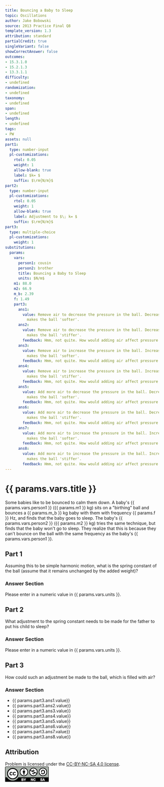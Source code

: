 ```yaml
---
title: Bouncing a Baby to Sleep
topic: Oscillations
author: Jake Bobowski
source: 2013 Practice Final Q8
template_version: 1.3
attribution: standard
partialCredit: true
singleVariant: false
showCorrectAnswer: false
outcomes:
- 15.3.1.0
- 15.2.1.3
- 13.3.1.1
difficulty:
- undefined
randomization:
- undefined
taxonomy:
- undefined
span:
- undefined
length:
- undefined
tags:
- PW
assets: null
part1:
  type: number-input
  pl-customizations:
    rtol: 0.05
    weight: 1
    allow-blank: true
    label: $k= $
    suffix: $\rm{N/m}$
part2:
  type: number-input
  pl-customizations:
    rtol: 0.05
    weight: 1
    allow-blank: true
    label: Adjustment to $\; k= $
    suffix: $\rm{N/m}$
part3:
  type: multiple-choice
  pl-customizations:
    weight: 1
substitutions:
  params:
    vars:
      person1: cousin
      person2: brother
      title: Bouncing a Baby to Sleep
      units: $N/m$
    m1: 88.0
    m2: 66.9
    m_b: 2.39
    f: 1.49
    part3:
      ans1:
        value: Remove air to decrease the pressure in the ball. Decreased pressure
          makes the ball 'softer'.
      ans2:
        value: Remove air to decrease the pressure in the ball. Decreased pressure
          makes the ball 'stiffer'.
        feedback: Hmm, not quite. How would adding air affect pressure of the ball?
      ans3:
        value: Remove air to increase the pressure in the ball. Increased pressure
          makes the ball 'softer'.
        feedback: Hmm, not quite. How would adding air affect pressure of the ball?
      ans4:
        value: Remove air to increase the pressure in the ball. Increased pressure
          makes the ball 'stiffer'.
        feedback: Hmm, not quite. How would adding air affect pressure of the ball?
      ans5:
        value: Add more air to decrease the pressure in the ball. Decreased pressure
          makes the ball 'softer'.
        feedback: Hmm, not quite. How would adding air affect pressure of the ball?
      ans6:
        value: Add more air to decrease the pressure in the ball. Decreased pressure
          makes the ball 'stiffer'.
        feedback: Hmm, not quite. How would adding air affect pressure of the ball?
      ans7:
        value: Add more air to increase the pressure in the ball. Increased pressure
          makes the ball 'softer'.
        feedback: Hmm, not quite. How would adding air affect pressure of the ball?
      ans8:
        value: Add more air to increase the pressure in the ball. Increased pressure
          makes the ball 'stiffer'.
        feedback: Hmm, not quite. How would adding air affect pressure of the ball?
---
```

# {{ params.vars.title }}
Some  babies  like  to  be  bounced  to  calm  them  down.   A  baby's  {{ params.vars.person1 }} ({{ params.m1 }} kg) sits on a "birthing" ball and bounces a {{ params.m_b }} kg baby with them with frequency {{ params.f }} Hz, and finds that the baby goes to sleep.  The baby's {{ params.vars.person2 }} ({{ params.m2 }} kg) tries the same technique, but finds that the baby won't go to sleep.  They realize that this is because they can't bounce on the ball with the same frequency as the baby's {{ params.vars.person1 }}.

## Part 1

Assuming this to be simple harmonic motion, what is the spring constant of the ball (assume that it remains unchanged by the added weight)?

### Answer Section

Please enter in a numeric value in {{ params.vars.units }}.

## Part 2

What adjustment to the spring constant needs to be made for the father to put his child to sleep?

### Answer Section

Please enter in a numeric value in {{ params.vars.units }}.

## Part 3

How could such an adjustment be made to the ball, which is filled with air?

### Answer Section

- {{ params.part3.ans1.value}}
- {{ params.part3.ans2.value}}
- {{ params.part3.ans3.value}}
- {{ params.part3.ans4.value}}
- {{ params.part3.ans5.value}}
- {{ params.part3.ans6.value}}
- {{ params.part3.ans7.value}}
- {{ params.part3.ans8.value}}

## Attribution

Problem is licensed under the [CC-BY-NC-SA 4.0 license](https://creativecommons.org/licenses/by-nc-sa/4.0/).<br> ![The Creative Commons 4.0 license requiring attribution-BY, non-commercial-NC, and share-alike-SA license.](https://raw.githubusercontent.com/firasm/bits/master/by-nc-sa.png)